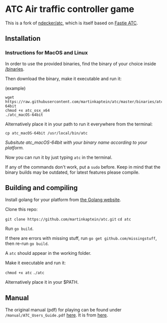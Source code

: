 # ATC Air traffic controller game

This is a fork of [ndecker/atc](https://github.com/ndecker/atc), which is itself based on [Fastie ATC](https://atc.fastie.com/).

## Installation

### Instructions for MacOS and Linux

In order to use the provided binaries, find the binary of your choice inside [/binaries](/binaries).

Then download the binary, make it executable and run it:

(example)
```
wget https://raw.githubusercontent.com/martinkaptein/atc/master/binaries/atc_macOS-64bit
chmod +x atc_osx_x64
./atc_macOS-64bit
```
 
Alternatively place it in your path to run it everywhere from the terminal:
```
cp atc_macOS-64bit /usr/local/bin/atc
```

*Subsitute atc_macOS-64bit with your binary name according to your platform.*

Now you can run it by just typing `atc` in the terminal.

If any of the commands don't work, put a `sudo` before.
Keep in mind that the binary builds may be outdated, for latest features please compile.

## Building and compiling

Install golang for your platform from [the Golang website](https://golang.org/).

Clone this repo:

`git clone https://github.com/martinkaptein/atc.git`
`cd atc`

Run `go build`.

If there are errors with missing stuff, run `go get github.com/missingstuff`, then re-run `go build`.

A `atc` should appear in the working folder.

Make it executable and run it:

`chmod +x atc`
`./atc`

Alternatively place it in your $PATH.

## Manual

The original manual (pdf) for playing can be found under `/manual/ATC_Users_Guide.pdf` [here](/manual/ATC_Users_Guide.pdf).
It is from [here](https://atc.fastie.com/instructions/how-to-play-atc.php).

